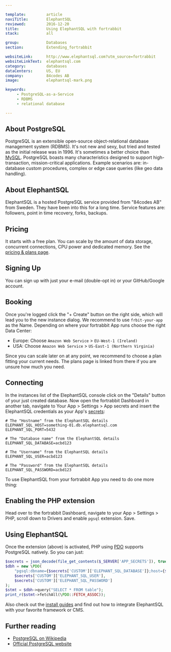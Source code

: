 ```yaml
---

template:         article
naviTitle:        ElephantSQL
reviewed:         2016-12-20
title:            Using ElephantSQL with fortrabbit
stack:            all

group:            Databases
section:          Extending_fortrabbit

websiteLink:      http://www.elephantsql.com?utm_source=fortrabbit
websiteLinkText:  elephantsql.com
category:         databases
dataCenters:      US, EU
company:          84codes AB
image:            elephantsql-mark.png

keywords:
     - PostgreSQL-as-a-Service
     - RDBMS
     - relational database

---
```



## About PostgreSQL

PostgreSQL is an extensible open-source object-relational database management system (RDBMS). It's not new and sexy, but tried and tested as the initial release was in 1996. It's sometimes a better choice than [MySQL](/mysql). PostgreSQL boasts many characteristics designed to support high-transaction, mission-critical applications. Example scenarios are: in-database custom procedures, complex or edge case queries (like geo data handling).


## About ElephantSQL

ElephantSQL is a hosted PostgreSQL service provided from "84codes AB" from Sweden. They have been into this for a long time. Service features are: followers, point in time recovery, forks, backups.


## Pricing

It starts with a free plan. You can scale by the amount of data storage, concurrent connections, CPU power and dedicated memory. See the [pricing & plans page](http://www.elephantsql.com/plans.html?utm_source=fortrabbit).


## Signing Up

You can sign up with just your e-mail (double-opt in) or your GitHub/Google account.


## Booking

Once you're logged click the "+ Create" button on the right side, which will lead you to the new instance dialog. We recommend to use `frbit-your-app` as the Name. Depending on where your fortrabbit App runs choose the right Data Center:

* Europe: Choose `Amazon Web Service` > `EU-West-1 (Ireland)`
* USA: Choose `Amazon Web Service` > `US-East-1 (Northern Virginia)`

Since you can scale later on at any point, we recommend to choose a plan fitting your current needs. The plans page is linked from there if you are unsure how much you need.

## Connecting

In the instances list of the ElephantSQL console click on the "Details" button of your just created database. Now open the fortrabbit Dashboard in another tab, navigate to Your App > Settings > App secrets and insert the ElephantSQL credentials as your App's [secrets](secrets):

```plain
# The "Hostname" from the ElephantSQL details
ELEPHANT_SQL_HOST=something-01.db.elephantsql.com
ELEPHANT_SQL_PORT=5432

# The "Database name" from the ElephantSQL details
ELEPHANT_SQL_DATABASE=acbd123

# The "Username" from the ElephantSQL details
ELEPHANT_SQL_USER=acbd123

# The "Password" from the ElephantSQL details
ELEPHANT_SQL_PASSWORD=acbd123
```

To use ElephantSQL from your fortrabbit App you need to do one more thing:

## Enabling the PHP extension

Head over to the fortrabbit Dashboard, navigate to your App > Settings > PHP, scroll down to Drivers and enable `pgsql` extension. Save.

## Using ElephantSQL

Once the extension (above) is activated, PHP using [PDO](http://php.net/manual/en/ref.pdo-pgsql.php) supports PostgreSQL natively. So you can just:

```php
$secrets = json_decode(file_get_contents($_SERVER['APP_SECRETS']), true);
$dbh = new \PDO(
    "pgsql:dbname={$secrets['CUSTOM']['ELEPHANT_SQL_DATABASE']};host={$secrets['CUSTOM']['ELEPHANT_SQL_HOST']}",
    $secrets['CUSTOM']['ELEPHANT_SQL_USER'],
    $secrets['CUSTOM']['ELEPHANT_SQL_PASSWORD']
);
$stmt = $dbh->query("SELECT * FROM table");
print_r($stmt->fetchAll(\PDO::FETCH_ASSOC));
```

Also check out the [install guides](/#install-guides) and find out how to integrate ElephantSQL with your favorite framework or CMS.

## Further reading

* [PostgreSQL on Wikipedia](https://en.wikipedia.org/wiki/PostgreSQL)
* [Official PostgreSQL website](http://www.postgresql.org/)